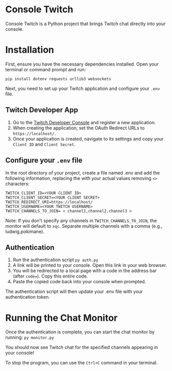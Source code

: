 # Console Twitch
Console Twitch is a Python project that brings Twitch chat directly into your console.

# Installation

First, ensure you have the necessary dependencies installed. Open your terminal or command prompt and run:

`pip install dotenv requests urllib3 websockets`

Next, you need to set up your Twitch application and configure your `.env` file.

## Twitch Developer App
1. Go to the [Twitch Developer Console](https://dev.twitch.tv/console) and register a new application.
2. When creating the application, set the OAuth Redirect URLs to `https://localhost/`.
3. Once your application is created, navigate to its settings and copy your `Client ID` and `Client Secret`.

## Configure your `.env` file
In the root directory of your project, create a file named .env and add the following information, replacing the <placeholders> with your actual values removing `<>` characters:

```
TWITCH_CLIENT_ID=<YOUR CLIENT ID>
TWITCH_CLIENT_SECRET=<YOUR CLIENT SECRET>
TWITCH_REDIRECT_URI=https://localhost/
TWITCH_USERNAME=<YOUR TWITCH USERNAME>
TWITCH_CHANNELS_TO_JOIN= < channel1,channel2,channel3 >
```
Note: If you don't specify any channels in `TWITCH_CHANNELS_TO_JOIN`, the monitor will default to `xqc`. Separate multiple channels with a comma (e.g., ludwig,pokimane).

## Authentication
1. Run the authentication script
`py auth.py`
2. A link will be printed to your console. Open this link in your web browser.
3. You will be redirected to a local page with a code in the address bar (after `code=`). Copy this entire code.
4. Paste the copied code back into your console when prompted.

The authentication script will then update your .env file with your authentication token.

# Running the Chat Monitor
Once the authentication is complete, you can start the chat monitor by running:
`py monitor.py`

You should now see Twitch chat for the specified channels appearing in your console!

To stop the program, you can use the `Ctrl+C` command in your terminal.

